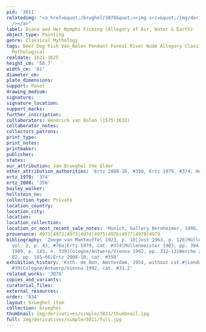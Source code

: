 ```yaml
---
pid: '3811'
relatedimg: "<a href=&quot;/brughel/3070&quot;><img src=&quot;/img/derivatives/simple/3070/thumbnail.jpg&quot;
  /></a>"
label: Diana and Her Nymphs Fishing (Allegory of Air, Water & Earth)
object_type: Painting
genre: Classical Mythology
tags: Deer Dog Fish Van_Balen Pendant Forest River Nude Allegory Classical History
  Mythological
realdate: 1621-1625
height_cm: '58.7'
width_cm: '81'
diameter_cm: 
plate_dimensions: 
support: Panel
drawing_medium: 
signature: 
signature_location: 
support_marks: 
further_inscription: 
collaborators: Hendrick van Balen (1575-1632)
collaborator_notes: 
collectors_patrons: 
print_type: 
print_notes: 
printmaker: 
publisher: 
states: 
our_attribution: Jan Brueghel the Elder
other_attribution_authorities: 'Ertz 2008-10, #350, Ertz 1979, #374, Honig database'
ertz_1979: '374'
ertz_2008: '350'
bailey_walker: 
hollstein_no: 
collection_type: Private
location_country: 
location_city: 
location: 
location_collection: 
location_or_most_recent_sale_notes: 'Munich, Gallery Bernheimer, 1998, cat. #7'
provenance: 4971|4972|4973|4974|4975|4976|4977|4978|4979
bibliography: 'Zoege van Manteuffel 1923, p. 10|Jost 1963, p. 126|Müllenmeister 1978,
  vol. 2, p. 43, #76a|Ertz 1979, cat. #374|Müllenmeister 1983, pp. 394-95, fig.s 1-3|Robels
  1989, p. 143, n. 339|Cologne/Antwerp/Vienna 1992, pp. 312-13|Werche 2004, cat. #A
  82, pp. 165-66|Ertz 2008-10, cat. #350'
exhibition_history: 'Ksth. de Bon, Amsterdam, 1954, without cat.#|London 1979, cat.
  #39|Cologne/Antwerp/Vienna 1992, cat. #31.2'
related_works: '3070'
copies_and_variants: 
curatorial_files: 
external_resources: 
order: '834'
layout: brueghel_item
collection: brueghel
thumbnail: img/derivatives/simple/3811/thumbnail.jpg
full: img/derivatives/simple/3811/full.jpg
---
```

